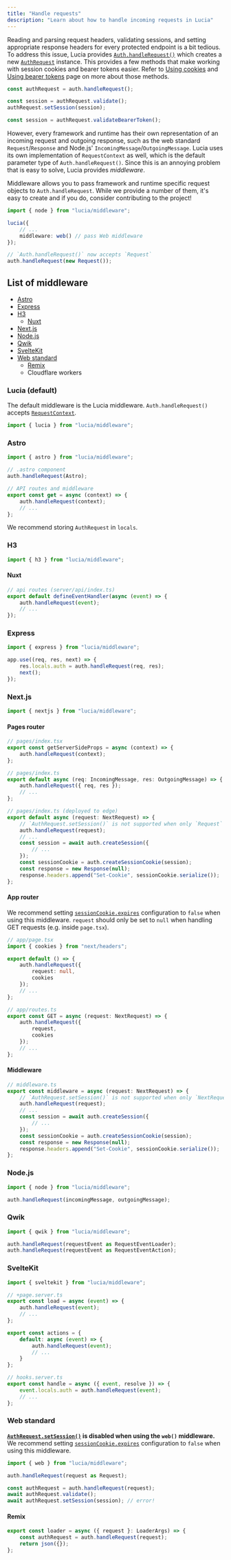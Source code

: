 ```yaml
---
title: "Handle requests"
description: "Learn about how to handle incoming requests in Lucia"
---
```


Reading and parsing request headers, validating sessions, and setting appropriate response headers for every protected endpoint is a bit tedious. To address this issue, Lucia provides [`Auth.handleRequest()`](/reference/lucia/interfaces/auth#handlerequest) which creates a new [`AuthRequest`](/reference/lucia/interfaces/authrequest) instance. This provides a few methods that make working with session cookies and bearer tokens easier. Refer to [Using cookies](/basics/using-cookies) and [Using bearer tokens](/basics/using-bearer-tokens) page on more about those methods.

```ts
const authRequest = auth.handleRequest();

const session = authRequest.validate();
authRequest.setSession(session);

const session = authRequest.validateBearerToken();
```

However, every framework and runtime has their own representation of an incoming request and outgoing response, such as the web standard `Request`/`Response` and Node.js' `IncomingMessage`/`OutgoingMessage`. Lucia uses its own implementation of `RequestContext` as well, which is the default parameter type of `Auth.handleRequest()`. Since this is an annoying problem that is easy to solve, Lucia provides _middleware_.

Middleware allows you to pass framework and runtime specific request objects to `Auth.handleRequest`. While we provide a number of them, it's easy to create and if you do, consider contributing to the project!

```ts
import { node } from "lucia/middleware";

lucia({
	// ...
	middleware: web() // pass Web middleware
});

// `Auth.handleRequest()` now accepts `Request`
auth.handleRequest(new Request());
```

## List of middleware

- [Astro](#astro)
- [Express](#express)
- [H3](#h3)
	- [Nuxt](#nuxt)
- [Next.js](#nextjs)
- [Node.js](#nodejs)
- [Qwik](#qwik)
- [SvelteKit](#sveltekit)
- [Web standard](#web-standard)
	- [Remix](#remix)
	- Cloudflare workers

### Lucia (default)

The default middleware is the Lucia middleware. `Auth.handleRequest()` accepts [`RequestContext`](/extending-lucia/middleware-api#requestcontext).

```ts
import { lucia } from "lucia/middleware";
```

### Astro

```ts
import { astro } from "lucia/middleware";
```

```ts
// .astro component
auth.handleRequest(Astro);
```

```ts
// API routes and middleware
export const get = async (context) => {
	auth.handleRequest(context);
	// ...
};
```

We recommend storing `AuthRequest` in `locals`.

### H3

```ts
import { h3 } from "lucia/middleware";
```

#### Nuxt

```ts
// api routes (server/api/index.ts)
export default defineEventHandler(async (event) => {
	auth.handleRequest(event);
	// ...
});
```

### Express

```ts
import { express } from "lucia/middleware";
```

```ts
app.use((req, res, next) => {
	res.locals.auth = auth.handleRequest(req, res);
	next();
});
```

### Next.js

```ts
import { nextjs } from "lucia/middleware";
```

#### Pages router

```ts
// pages/index.tsx
export const getServerSideProps = async (context) => {
	auth.handleRequest(context);
};
```

```ts
// pages/index.ts
export default async (req: IncomingMessage, res: OutgoingMessage) => {
	auth.handleRequest({ req, res });
	// ...
};
```

```ts
// pages/index.ts (deployed to edge)
export default async (request: NextRequest) => {
	// `AuthRequest.setSession()` is not supported when only `Request` is passed
	auth.handleRequest(request);
	// ...
	const session = await auth.createSession({
		// ...
	});
	const sessionCookie = auth.createSessionCookie(session);
	const response = new Response(null);
	response.headers.append("Set-Cookie", sessionCookie.serialize());
};
```

#### App router

We recommend setting [`sessionCookie.expires`](/basics/configuration#sessioncookie) configuration to `false` when using this middleware. `request` should only be set to `null` when handling GET requests (e.g. inside `page.tsx`).

```ts
// app/page.tsx
import { cookies } from "next/headers";

export default () => {
	auth.handleRequest({
		request: null,
		cookies
	});
	// ...
};
```

```ts
// app/routes.ts
export const GET = async (request: NextRequest) => {
	auth.handleRequest({
		request,
		cookies
	});
	// ...
};
```

#### Middleware

```ts
// middleware.ts
export const middleware = async (request: NextRequest) => {
	// `AuthRequest.setSession()` is not supported when only `NextRequest` is passed
	auth.handleRequest(request);
	// ...
	const session = await auth.createSession({
		// ...
	});
	const sessionCookie = auth.createSessionCookie(session);
	const response = new Response(null);
	response.headers.append("Set-Cookie", sessionCookie.serialize());
};
```

### Node.js

```ts
import { node } from "lucia/middleware";

auth.handleRequest(incomingMessage, outgoingMessage);
```

### Qwik

```ts
import { qwik } from "lucia/middleware";
```

```ts
auth.handleRequest(requestEvent as RequestEventLoader);
auth.handleRequest(requestEvent as RequestEventAction);
```

### SvelteKit

```ts
import { sveltekit } from "lucia/middleware";
```

```ts
// +page.server.ts
export const load = async (event) => {
	auth.handleRequest(event);
	// ...
};

export const actions = {
	default: async (event) => {
		auth.handleRequest(event);
		// ...
	}
};
```

```ts
// hooks.server.ts
export const handle = async ({ event, resolve }) => {
	event.locals.auth = auth.handleRequest(event);
	// ...
};
```

### Web standard

**[`AuthRequest.setSession()`](/reference/lucia/interfaces/authrequest#setsession) is disabled when using the `web()` middleware.** We recommend setting [`sessionCookie.expires`](/basics/configuration#sessioncookie) configuration to `false` when using this middleware.

```ts
import { web } from "lucia/middleware";

auth.handleRequest(request as Request);
```

```ts
const authRequest = auth.handleRequest(request);
await authRequest.validate();
await authRequest.setSession(session); // error!
```

#### Remix

```ts
export const loader = async ({ request }: LoaderArgs) => {
	const authRequest = auth.handleRequest(request);
	return json({});
};
```
